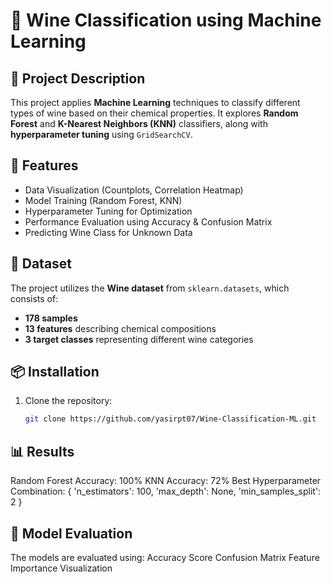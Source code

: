# 🍷 Wine Classification using Machine Learning

## 📌 Project Description
This project applies **Machine Learning** techniques to classify different types of wine based on their chemical properties. It explores **Random Forest** and **K-Nearest Neighbors (KNN)** classifiers, along with **hyperparameter tuning** using `GridSearchCV`.

## 🚀 Features
- Data Visualization (Countplots, Correlation Heatmap)
- Model Training (Random Forest, KNN)
- Hyperparameter Tuning for Optimization
- Performance Evaluation using Accuracy & Confusion Matrix
- Predicting Wine Class for Unknown Data

## 📂 Dataset
The project utilizes the **Wine dataset** from `sklearn.datasets`, which consists of:
- **178 samples**
- **13 features** describing chemical compositions
- **3 target classes** representing different wine categories

## 📦 Installation
1. Clone the repository:
   ```bash
   git clone https://github.com/yasirpt07/Wine-Classification-ML.git

## 📊 Results
Random Forest Accuracy: 100%
KNN Accuracy: 72%
Best Hyperparameter Combination: { 'n_estimators': 100, 'max_depth': None, 'min_samples_split': 2 }

## 🔬 Model Evaluation
The models are evaluated using:
Accuracy Score
Confusion Matrix
Feature Importance Visualization
